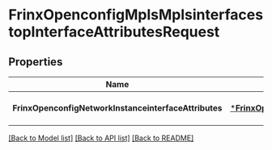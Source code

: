 # FrinxOpenconfigMplsMplsinterfacestopInterfaceAttributesRequest

## Properties
Name | Type | Description | Notes
------------ | ------------- | ------------- | -------------
**FrinxOpenconfigNetworkInstanceinterfaceAttributes** | [***FrinxOpenconfigMplsMplsinterfacestopInterfaceAttributes**](frinx.openconfig.mpls.mplsinterfacestop.InterfaceAttributes.md) |  | [optional] [default to null]

[[Back to Model list]](../README.md#documentation-for-models) [[Back to API list]](../README.md#documentation-for-api-endpoints) [[Back to README]](../README.md)


